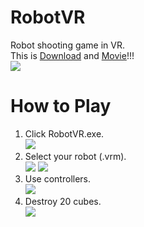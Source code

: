 # RobotVR
Robot shooting game in VR.  
This is [Download](https://github.com/rn9dfj3/robot_vr/releases) and [Movie](https://youtu.be/_dsdPU2ljGw)!!!  
![](https://github.com/rn9dfj3/robot_vr/blob/master/thum.png)
# How to Play
1. Click RobotVR.exe.  
![](https://github.com/rn9dfj3/robot_vr/blob/master/figure4.png)
1. Select your robot (.vrm).  
![](https://github.com/rn9dfj3/robot_vr/blob/master/figure3.png)
![](https://github.com/rn9dfj3/robot_vr/blob/master/figure1.png)
1. Use controllers.  
![](https://github.com/rn9dfj3/robot_vr/blob/master/figure2.png)
1. Destroy 20 cubes.  
![](https://github.com/rn9dfj3/robot_vr/blob/master/figure5.png)
